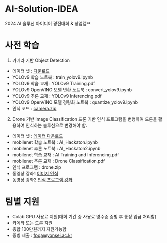 # AI-Solution-IDEA
2024 AI 솔루션 아이디어 경진대회 &amp; 창업캠프

# 사전 학습
1) 카메라 기반 Object Detection
- 데이터 셋 : [다운로드](https://drive.google.com/file/d/1ND6HWbIJuINC-0-7XrJu2XzZoCtCbuFz/view?usp=drive_link)
- YOLOv9 학습 노트북 : train_yolov9.ipynb
- YOLOv9 학습 교재 : YOLOv9 Training.pdf
- YOLOv9 OpenVINO 모델 변환 노트북 : convert_yolov9.ipynb
- YOLOv9 추론 교재 : YOLOv9 Inferencing.pdf
- YOLOv9 OpenVINO 모델 경량화 노트북 :  quantize_yolov9.ipynb
- 인식 코드 : [camera.zip](https://drive.google.com/file/d/1cNEbD9QCJ0d7-ucSsMlSvD3JWBVOkyOt/view?usp=drive_link)

2) Drone 기반 Image Classification
   드론 기반 인식 프로그램을 변형하여 드론을 활용하여 인식하는 솔루션으로 변경해야 함.
- 데이터 셋 : [데이터 다운로드](https://drive.google.com/file/d/1hdAZOkMQq-1fZBh-VsxZNYim1XERT8AD/view?usp=sharing)
- mobilenet 학습 노트북 : AI_Hackaton.ipynb
- mobilenet 추론 노트북 : AI_Hackaton2.ipynb
- mobilenet 학습 교재 : AI Training and Inferencing.pdf
- mobilenet 추론 교재 : Drone Classification.pdf
- 인식 프로그램 : drone.zip
- 동영상 강좌1 [이미지 인식](https://youtu.be/fomZdMWF0W0?feature=shared)
- 동영상 강좌2 [인식 프로그램 강좌](https://youtu.be/MVNxox1S6pI)

# 팀별 지원
- Colab GPU 사용료 지원(대회 기간 중 사용료 영수증 증빙 후 통장 입금 처리함)
- 카메라 또는 드론 지원
- 총합 100만원까지 지원가능함
- 증빙 제출 : fpga@yonsei.ac.kr
